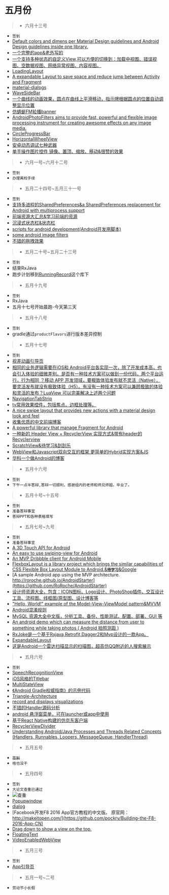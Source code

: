 # 五月份



> * 六月十三号

* `签到`
* [Default colors and dimens per Material Design guidelines and Android Design guidelines inside one library.](https://github.com/DmitryMalkovich/material-design-dimens)
* [一个完整的app&老外写的](https://github.com/Jawnnypoo/open-meh)
* [一个支持多种状态的自定义View,可以方便的切换到：加载中视图、错误视图、空数据视图、网络异常视图、内容视图。](https://github.com/qyxxjd/MultipleStatusView)
* [LoadingLayout](https://github.com/lzyzsd/LoadingLayout)
* [A expandable Layout to save space and reduce jump between Activity and Fragment](https://github.com/SilenceDut/ExpandableLayout)
* [material-dialogs](https://github.com/afollestad/material-dialogs)
* [WaveSideBar](https://github.com/Solartisan/WaveSideBar)
* [一个曲线的动画效果，圆点在曲线上平滑移动，指示牌根据圆点的位置自动调整显示位置](https://github.com/DrJia/curveAnim)
* [仿蜻蜓FM轮播banner](https://github.com/JeasonWong/QingtingBannerView)
* [AndroidPhotoFilters aims to provide fast, powerful and flexible image processing instrument for creating awesome effects on any image media.](https://github.com/Zomato/AndroidPhotoFilters)
* [CircleProgressBar](https://github.com/dinuscxj/CircleProgressBar)
* [HorizontalWheelView](https://github.com/shchurov/HorizontalWheelView)
* [安卓动态调试七种武器](https://github.com/zhengmin1989/TheSevenWeapons)
* [单手操作图片控件 镜像、置顶、缩放、移动&很赞的效果](https://github.com/nimengbo/StickerView)

> * 六月一号~六月十二号

* `签到`
* `办理离校手续`


> * 五月二十四号~五月三十一号

* `签到`
* [支持多进程的SharedPreferences&a SharedPreferences replacement for Android with multiprocess support](https://github.com/grandcentrix/tray)
* [前端资源大汇总&学习前端的资源](https://github.com/JacksonTian/fks)
* [沉浸式状态栏&状态栏](https://github.com/H07000223/FlycoSystemBar)
* [scripts for android development(Android开发用脚本)](https://github.com/Juude/droidScripts)
* [some android image filters](https://github.com/ragnraok/android-image-filter)
* [不错的拖拽效果](https://github.com/xmuSistone/android-drag-square)


> * 五月二十号~五月二十三号

* `签到`
* 结束RxJava
* 跑步计划移到[RunningRecord](https://github.com/leerduo/RunningRecord)这个库下



> * 五月十九号

* `签到`
* RxJava
* 五月十七号开始晨跑-今天第三天

> * 五月十八号

* `签到`
* gradle通过`productFlavors`进行版本差异控制


> * 五月十七号

* `签到`
* [视差动画引导页](https://github.com/Ramotion/paper-onboarding-android)
* [相同的业务逻辑需要在iOS和 Android平台各实现一次，除了开发成本高，也会引入体验的细微差别。是否有一种技术方案可以做到一份代码，两个平台运行，行为相同 ？移动 APP 开发领域，要极致体验发布就不灵活（Native），要灵活发布就没有极致体验（H5）。有没有一种技术方案可以兼顾极致的体验和灵活的发布？LuaView 可以完美解决上述两个问题](https://github.com/alibaba/LuaViewSDK)
* [NavigationTabStrip](https://github.com/DevLight-Mobile-Agency/NavigationTabStrip)
* [tv常用效果控件，包括焦点、边框处理等。](https://github.com/evilbinary/TvWidget)
* [A nice swipe layout that provides new actions with a material design look and feel](https://github.com/prolificinteractive/swipe-action-layout)
* [收集优质的中文前端博客](https://github.com/FrankFang/best-chinese-front-end-blogs)
* [A powerful library that manage Fragment for Android](https://github.com/YoKeyword/Fragmentation)
* [一种新的 Header View + RecyclerView 实现方式&带有header的Recyclerview](https://drakeet.me/recyclerview-with-header-new-practice)
* [ScratchView&待学习&刮刮乐](https://github.com/cooltechworks/ScratchView)
* [WebView和Javascript双向交互的框架,更简单的Hybrid实现方案&JS](https://github.com/pengwei1024/JsBridge)
* [华科一个做Android的博客](http://weishu.me/)


> * 五月十六号

* `签到`
* `下午一点半答辩,答辩一切顺利，感谢组内的老师和师兄师姐，毕业了。`


> * 五月十号~十五号

* `签到`
* `准备答辩事宜`
* `答辩PPT和各种表格填写`


> * 五月七号~九号

* `签到`
* `准备答辩事宜`
* [A 3D Touch API for Android](https://github.com/DevelopersOfCydonia/FreeDTouch)
* [An easy to use swiping-view for Android](https://github.com/Meetic/Shuffle)
* [An MVP Dribbble client for Android Mobile](https://github.com/hitherejoe/Bourbon)
* [FlexboxLayout is a library project which brings the similar capabilities of CSS Flexible Box Layout Module to Android.&**`待学习`**&Google](https://github.com/google/flexbox-layout)
* [A sample Android app using the MVP architecture. http://roroche.github.io/AndroidStarter](https://github.com/RoRoche/AndroidStarter)
* [设计师资源大全，包含：ICON图标、Logo设计、PhotoShop插件、交互设计工具、流程图、线框图/原型图、设计博客等](https://github.com/jobbole/awesome-design-cn)
* ["Hello, World!" example of the Model-View-ViewModel pattern&MVVM](https://github.com/florina-muntenescu/DroidconMVVM)
* [Android混淆规则](https://github.com/msdx/android-proguard-cn)
* [MySQL 资源大全中文版，分析工具、备份、性能测试、配置、部署、GUI 等](https://github.com/jobbole/awesome-mysql-cn)
* [An android demo which can measure the distance from user to something while taking photos ( Android 拍照测距 )](https://github.com/shixinzhang/DistanceMeasure)
* [RxJoke是一个基于Rxjava,Retrofit,Dagger2和Mvp设计的一款App。](https://github.com/JDDJJ/RxJoke)
* [ExpandableLayout](https://github.com/cachapa/ExpandableLayout)
* [这是Android一个雷达扫描显示的扫描图，超高仿QQ附近的人搜索展示](https://github.com/ImmortalZ/RadarScan)



> * 五月六号

* `签到`
* [SpeechRecognitionView](https://github.com/zagum/SpeechRecognitionView)
* [iOS风格的Titlebar](https://github.com/bingoogolapple/BGATitlebar-Android)
* [MultiStateView](https://github.com/Kennyc1012/MultiStateView)
* [《Android Gradle权威指南》的示例代码](https://github.com/rujews/android-gradle-book-code)
* [Triangle-Architecture](https://github.com/longbkiter07/Triangle-Architecture)
* [record and displays visualizations](https://github.com/w446108264/MBAudio)
* [不错的Handler源码分析](https://github.com/maoruibin/HandlerAnalysis)
* [android 悬浮窗菜单，可在launcher或app中使用](https://github.com/crosg/FloatMenuSample)
* [基于React Native构建的仿京东客户端](https://github.com/yuanguozheng/JdApp)
* [RecyclerViewDivider](https://github.com/yqritc/RecyclerView-FlexibleDivider)
* [Understanding Android/Java Processes and Threads Related Concepts (Handlers, Runnables, Loopers, MessageQueue, HandlerThread)](http://codetheory.in/android-handlers-runnables-loopers-messagequeue-handlerthread/)



> * 五月五号

* ~~`签到`~~
* `啥也没干`



> * 五月四号

* `签到`
* `大论文查重已通过`
* ![查重](http://7xljei.com1.z0.glb.clouddn.com/20160504091624.png)
* [Popupwindow](https://github.com/Meetic/MaryPopup)
* [dialog](https://github.com/kakajika/SwipeAwayDialog)
* [Facebook开发F8 2016 App官方教程的中文版。 原官网： http://makeitopen.com/](https://github.com/pockry/Building-the-F8-2016-App-CN)
* [Drag down to show a view on the top.](https://github.com/chenupt/DragTopLayout)
* [FloatingText](https://github.com/UFreedom/FloatingText)
* [VideoEnabledWebView](https://github.com/cprcrack/VideoEnabledWebView)



> * 五月三号

* `签到`
* [App引导页](https://github.com/PaoloRotolo/AppIntro)



> * 五月一号~二号

* `劳动节小长假`
